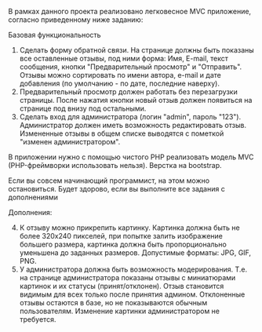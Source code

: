 В рамках данного проекта реализовано легковесное MVC приложение, согласно приведенному ниже заданию:<br> 

Базовая функциональность<br>
<ol>
<li>
Сделать форму обратной связи. 
На странице должны быть показаны все оставленные отзывы, под ними форма: Имя, E-mail, текст сообщения, кнопки "Предварительный просмотр" и "Отправить".
Отзывы можно сортировать по имени автора, e-mail и дате добавления (по умолчанию - по дате, последние наверху).
</li>
<li>Предварительный просмотр должен работать без перезагрузки страницы. После нажатия кнопки новый отзыв должен появиться на странице под внизу под остальными.</li>
<li>Сделать вход для администратора (логин "admin", пароль "123"). Администратор должен иметь возможность редактировать отзыв. Измененные отзывы в общем списке выводятся с пометкой "изменен администратором".</li>
</ol>

В приложении нужно с помощью чистого PHP реализовать модель MVC (PHP-фреймворки использовать нельзя).
Верстка на bootstrap.<br>

Если вы совсем начинающий программист, на этом можно остановиться. Будет здорово, если вы выполните все задания с дополнениями<br>

Дополнения:<br>

<ol start="4">
<li>К отзыву можно прикрепить картинку.
Картинка должна быть не более 320х240 пикселей, при попытке залить изображение большего размера, картинка должна быть пропорционально уменьшена до заданных размеров. Допустимые форматы: JPG, GIF, PNG.</li>
<li>У администратора должна быть возможность модерирования.
Т.е. на странице администратора показаны отзывы с миниатюрами картинок и их статусы (принят/отклонен).
Отзыв становится видимым для всех только после принятия админом. Отклоненные отзывы остаются в базе, но не показываются обычным пользователям. Изменение картинки администратором не требуется.</li>
</ol>
